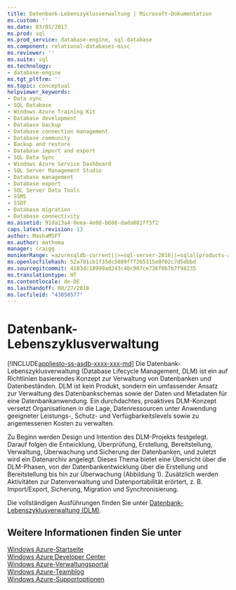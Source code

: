 ```yaml
---
title: Datenbank-Lebenszyklusverwaltung | Microsoft-Dokumentation
ms.custom: ''
ms.date: 03/01/2017
ms.prod: sql
ms.prod_service: database-engine, sql-database
ms.component: relational-databases-misc
ms.reviewer: ''
ms.suite: sql
ms.technology:
- database-engine
ms.tgt_pltfrm: ''
ms.topic: conceptual
helpviewer_keywords:
- Data sync
- SQL Database
- Windows Azure Training Kit
- Database development
- Database backup
- Database connection management
- Database community
- Backup and restore
- Database import and export
- SQL Data Sync
- Windows Azure Service Dashboard
- SQL Server Management Studio
- Database management
- Database export
- SQL Server Data Tools
- SSMS
- SSDT
- Database migration
- Database connectivity
ms.assetid: 91da13a4-0eea-4e88-b608-dada881ff5f2
caps.latest.revision: 13
author: MashaMSFT
ms.author: mathoma
manager: craigg
monikerRange: =azuresqldb-current||>=sql-server-2016||=sqlallproducts-allversions||>=sql-server-linux-2017||=azuresqldb-mi-current
ms.openlocfilehash: 52a781cb1f35dc5889fff265315e0f02c7d5dbbd
ms.sourcegitcommit: 4183dc18999ad243c40c907ce736f0b7b7f98235
ms.translationtype: HT
ms.contentlocale: de-DE
ms.lasthandoff: 08/27/2018
ms.locfileid: "43058577"
---
```

# <a name="database-lifecycle-management"></a>Datenbank-Lebenszyklusverwaltung
[!INCLUDE[appliesto-ss-asdb-xxxx-xxx-md](../includes/appliesto-ss-asdb-xxxx-xxx-md.md)]
  Die Datenbank-Lebenszyklusverwaltung (Database Lifecycle Management, DLM) ist ein auf Richtlinien basierendes Konzept zur Verwaltung von Datenbanken und Datenbeständen. DLM ist kein Produkt, sondern ein umfassender Ansatz zur Verwaltung des Datenbankschemas sowie der Daten und Metadaten für eine Datenbankanwendung. Ein durchdachtes, proaktives DLM-Konzept versetzt Organisationen in die Lage, Datenressourcen unter Anwendung geeigneter Leistungs-, Schutz- und Verfügbarkeitslevels sowie zu angemessenen Kosten zu verwalten.  
  
 Zu Beginn werden Design und Intention des DLM-Projekts festgelegt. Darauf folgen die Entwicklung, Überprüfung, Erstellung, Bereitstellung, Verwaltung, Überwachung und Sicherung der Datenbanken, und zuletzt wird ein Datenarchiv angelegt. Dieses Thema bietet eine Übersicht über die DLM-Phasen, von der Datenbankentwicklung über die Erstellung und Bereitstellung bis hin zur Überwachung (Abbildung 1). Zusätzlich werden Aktivitäten zur Datenverwaltung und Datenportabilität erörtert, z. B. Import/Export, Sicherung, Migration und Synchronisierung.  
  
 Die vollständigen Ausführungen finden Sie unter [Datenbank-Lebenszyklusverwaltung (DLM)](http://go.microsoft.com/fwlink/?LinkId=276949).  
  
## <a name="see-also"></a>Weitere Informationen finden Sie unter  
 [Windows Azure-Startseite](http://www.windowsazure.com/)   
 [Windows Azure Developer Center](http://www.windowsazure.com/develop/overview/)   
 [Windows Azure-Verwaltungsportal](http://www.windowsazure.com/manage/overview/)   
 [Windows Azure-Teamblog](http://www.windowsazure.com/community/blog/)   
 [Windows Azure-Supportoptionen](http://www.windowsazure.com/support/contact/)  
  
  
